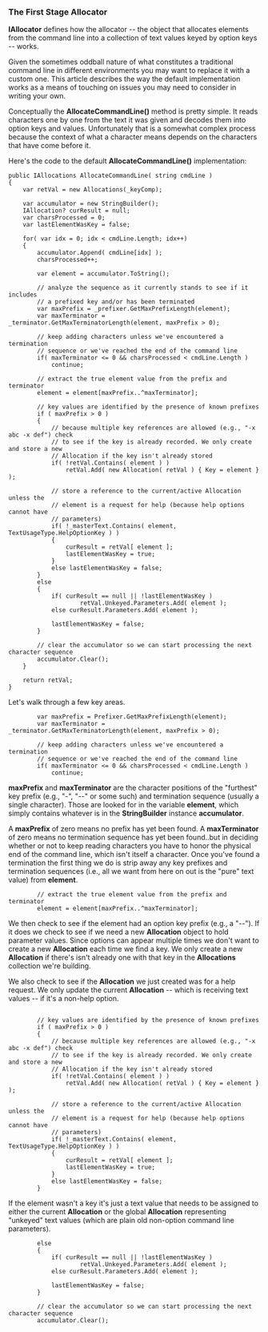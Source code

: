 ### The First Stage Allocator

**IAllocator** defines how the allocator -- the object that
allocates elements from the command line into a collection of text values 
keyed by option keys -- works. 

Given the sometimes oddball nature of what constitutes
a traditional command line in different environments you may want to
replace it with a custom one. This article describes the way the default
implementation works as a means of touching on issues you may need to 
consider in writing your own.

Conceptually the **AllocateCommandLine()** method is pretty simple. It reads 
characters one by one from the text it was given and decodes them into 
option keys and values. Unfortunately that is a somewhat complex process 
because the context of what a character means depends on the characters that 
have come before it.

Here's the code to the default **AllocateCommandLine()** implementation:
```
public IAllocations AllocateCommandLine( string cmdLine )
{
    var retVal = new Allocations(_keyComp);

    var accumulator = new StringBuilder();
    IAllocation? curResult = null;
    var charsProcessed = 0;
    var lastElementWasKey = false;

    for( var idx = 0; idx < cmdLine.Length; idx++)
    {
        accumulator.Append( cmdLine[idx] );
        charsProcessed++;

        var element = accumulator.ToString();

        // analyze the sequence as it currently stands to see if it includes
        // a prefixed key and/or has been terminated
        var maxPrefix = _prefixer.GetMaxPrefixLength(element);
        var maxTerminator = _terminator.GetMaxTerminatorLength(element, maxPrefix > 0);

        // keep adding characters unless we've encountered a termination 
        // sequence or we've reached the end of the command line
        if( maxTerminator <= 0 && charsProcessed < cmdLine.Length )
            continue;

        // extract the true element value from the prefix and terminator
        element = element[maxPrefix..^maxTerminator];

        // key values are identified by the presence of known prefixes
        if ( maxPrefix > 0 )
        {
            // because multiple key references are allowed (e.g., "-x abc -x def") check
            // to see if the key is already recorded. We only create and store a new
            // Allocation if the key isn't already stored
            if( !retVal.Contains( element ) )
                retVal.Add( new Allocation( retVal ) { Key = element } );

            // store a reference to the current/active Allocation unless the
            // element is a request for help (because help options cannot have
            // parameters)
            if( !_masterText.Contains( element, TextUsageType.HelpOptionKey ) )
            {
                curResult = retVal[ element ];
                lastElementWasKey = true;
            }
            else lastElementWasKey = false;
        }
        else
        {
            if( curResult == null || !lastElementWasKey )
                    retVal.Unkeyed.Parameters.Add( element );
            else curResult.Parameters.Add( element );

            lastElementWasKey = false;
        }

        // clear the accumulator so we can start processing the next character sequence
        accumulator.Clear();
    }

    return retVal;
}
```
Let's walk through a few key areas.
```
        var maxPrefix = Prefixer.GetMaxPrefixLength(element);
        var maxTerminator = _terminator.GetMaxTerminatorLength(element, maxPrefix > 0);

        // keep adding characters unless we've encountered a termination 
        // sequence or we've reached the end of the command line
        if( maxTerminator <= 0 && charsProcessed < cmdLine.Length )
            continue;
```
**maxPrefix** and **maxTerminator** are the character positions of the
"furthest" key prefix (e.g., "-", "--" or some such) and termination 
sequence (usually a single character). Those are looked for in
the variable **element**, which simply contains whatever is in the **StringBuilder** 
instance **accumulator**.

A **maxPrefix** of zero means no prefix has yet been found. A **maxTerminator**
of zero means no termination sequence has yet been found..but in deciding
whether or not to keep reading characters you have to honor the physical 
end of the command line, which isn't itself a character.
Once you've found a termination the first thing we do is strip away any
key prefixes and termination sequences (i.e., all we want from here on out
is the "pure" text value) from **element**.

```
        // extract the true element value from the prefix and terminator
        element = element[maxPrefix..^maxTerminator];
```
We then check to see if the element had an option key prefix (e.g., a "--"). 
If it does we check to see if we need a new **Allocation** object to hold 
parameter values. Since options can appear multiple times we don't want to 
create a new **Allocation** each time we find a key. We only create a 
new **Allocation** if there's isn't already one with that key in the 
**Allocations** collection we're building.

We also check to see if the **Allocation** we just created was for a 
help request. We only update the current **Allocation** -- which is
receiving text values -- if it's a non-help option.
```

        // key values are identified by the presence of known prefixes
        if ( maxPrefix > 0 )
        {
            // because multiple key references are allowed (e.g., "-x abc -x def") check
            // to see if the key is already recorded. We only create and store a new
            // Allocation if the key isn't already stored
            if( !retVal.Contains( element ) )
                retVal.Add( new Allocation( retVal ) { Key = element } );

            // store a reference to the current/active Allocation unless the
            // element is a request for help (because help options cannot have
            // parameters)
            if( !_masterText.Contains( element, TextUsageType.HelpOptionKey ) )
            {
                curResult = retVal[ element ];
                lastElementWasKey = true;
            }
            else lastElementWasKey = false;
        }
```
If the element wasn't a key it's just a text value that needs to be 
assigned to either the current **Allocation** or the global **Allocation**
representing "unkeyed" text values (which are plain old non-option command line
parameters).
```
        else
        {
            if( curResult == null || !lastElementWasKey )
                    retVal.Unkeyed.Parameters.Add( element );
            else curResult.Parameters.Add( element );

            lastElementWasKey = false;
        }

        // clear the accumulator so we can start processing the next character sequence
        accumulator.Clear();
```
